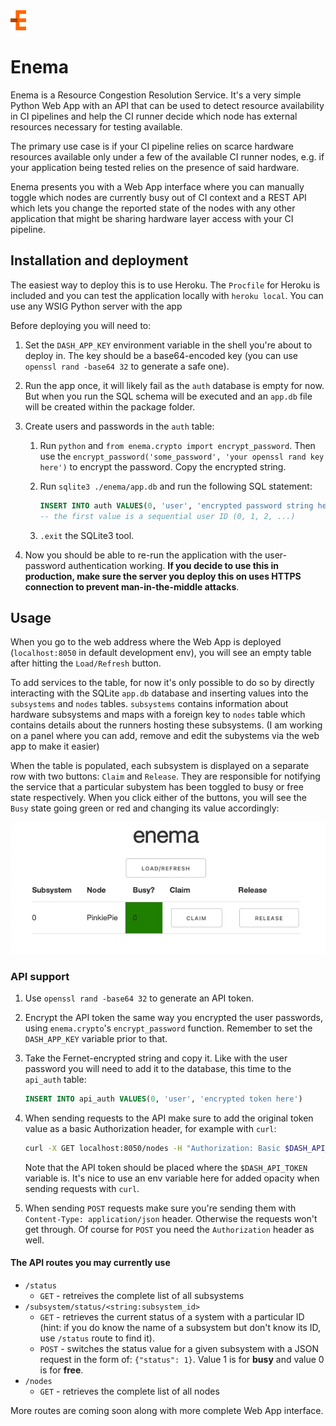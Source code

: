 <img src="static/enema-logo.png" style="max-width:200px;width:5%">

# Enema

Enema is a Resource Congestion Resolution Service. It's a very simple Python Web App with an API that can be used to detect resource availability in CI pipelines and help the CI runner decide which node has external resources necessary for testing available.

The primary use case is if your CI pipeline relies on scarce hardware resources available only under a few of the available CI runner nodes, e.g. if your application being tested relies on the presence of said hardware.

Enema presents you with a Web App interface where you can manually toggle which nodes are currently busy out of CI context and a REST API which lets you change the reported state of the nodes with any other application that might be sharing hardware layer access with your CI pipeline.

## Installation and deployment

The easiest way to deploy this is to use Heroku. The `Procfile` for Heroku is included and you can test the application locally with `heroku local`. You can use any WSIG Python server with the app

Before deploying you will need to:

1. Set the `DASH_APP_KEY` environment variable in the shell you're about to deploy in. The key should be a base64-encoded key (you can use `openssl rand -base64 32` to generate a safe one).

2. Run the app once, it will likely fail as the `auth` database is empty for now. But when you run the SQL schema will be executed and an `app.db` file will be created within the package folder.

3. Create users and passwords in the `auth` table:

    1. Run `python` and `from enema.crypto import encrypt_password`. Then use the `encrypt_password('some_password', 'your openssl rand key here')` to encrypt the password. Copy the encrypted string.

    2. Run `sqlite3 ./enema/app.db` and run the following SQL statement:

        ```sql
        INSERT INTO auth VALUES(0, 'user', 'encrypted password string here');
        -- the first value is a sequential user ID (0, 1, 2, ...)
        ```

    3. `.exit` the SQLite3 tool.

4. Now you should be able to re-run the application with the user-password authentication working. **If you decide to use this in production, make sure the server you deploy this on uses HTTPS connection to prevent man-in-the-middle attacks**.

## Usage

When you go to the web address where the Web App is deployed (`localhost:8050` in default development env), you will see an empty table after hitting the `Load/Refresh` button.

To add services to the table, for now it's only possible to do so by directly interacting with the SQLite `app.db` database and inserting values into the `subsystems` and `nodes` tables. `subsystems` contains information about hardware subsystems and maps with a foreign key to `nodes` table which contains details about the runners hosting these subsystems. (I am working on a panel where you can add, remove and edit the subystems via the web app to make it easier)

When the table is populated, each subsystem is displayed on a separate row with two buttons: `Claim` and `Release`. They are responsible for notifying the service that a particular subystem has been toggled to busy or free state respectively. When you click either of the buttons, you will see the `Busy` state going green or red and changing its value accordingly:

![Enema](static/enema.gif)

### API support

1. Use `openssl rand -base64 32` to generate an API token.

2. Encrypt the API token the same way you encrypted the user passwords, using `enema.crypto`'s `encrypt_password` function. Remember to set the `DASH_APP_KEY` variable prior to that.

3. Take the Fernet-encrypted string and copy it. Like with the user password you will need to add it to the database, this time to the `api_auth` table:

    ```sql
    INSERT INTO api_auth VALUES(0, 'user', 'encrypted token here')
    ```

4. When sending requests to the API make sure to add the original token value as a basic Authorization header, for example with `curl`:

    ```bash
    curl -X GET localhost:8050/nodes -H "Authorization: Basic $DASH_API_TOKEN"
    ```

    Note that the API token should be placed where the `$DASH_API_TOKEN` variable is. It's nice to use an env variable here for added opacity when sending requests with `curl`.

5. When sending `POST` requests make sure you're sending them with `Content-Type: application/json` header. Otherwise the requests won't get through. Of course for `POST` you need the `Authorization` header as well.

#### The API routes you may currently use

* `/status`
  * `GET` - retreives the complete list of all subsystems
* `/subsystem/status/<string:subsystem_id>`
  * `GET` - retrieves the current status of a system with a particular ID (hint: if you do know the name of a subsystem but don't know its ID, use `/status` route to find it).
  * `POST` - switches the status value for a given subsystem with a JSON request in the form of: `{"status": 1}`. Value 1 is for **busy** and value 0 is for **free**.
* `/nodes`
  * `GET` - retrieves the complete list of all nodes

More routes are coming soon along with more complete Web App interface.
